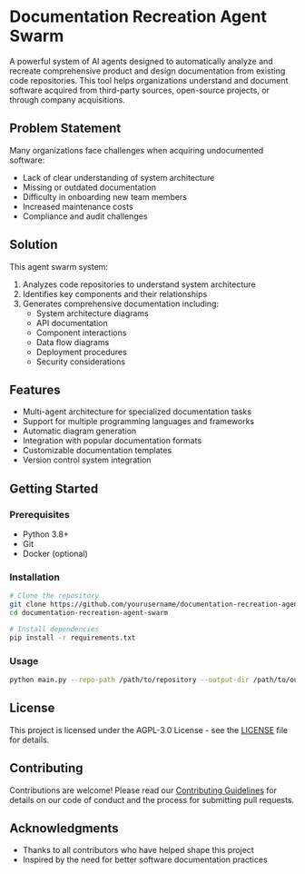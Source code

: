 # Documentation Recreation Agent Swarm

A powerful system of AI agents designed to automatically analyze and recreate comprehensive product and design documentation from existing code repositories. This tool helps organizations understand and document software acquired from third-party sources, open-source projects, or through company acquisitions.

## Problem Statement

Many organizations face challenges when acquiring undocumented software:
- Lack of clear understanding of system architecture
- Missing or outdated documentation
- Difficulty in onboarding new team members
- Increased maintenance costs
- Compliance and audit challenges

## Solution

This agent swarm system:
1. Analyzes code repositories to understand system architecture
2. Identifies key components and their relationships
3. Generates comprehensive documentation including:
   - System architecture diagrams
   - API documentation
   - Component interactions
   - Data flow diagrams
   - Deployment procedures
   - Security considerations

## Features

- Multi-agent architecture for specialized documentation tasks
- Support for multiple programming languages and frameworks
- Automatic diagram generation
- Integration with popular documentation formats
- Customizable documentation templates
- Version control system integration

## Getting Started

### Prerequisites

- Python 3.8+
- Git
- Docker (optional)

### Installation

```bash
# Clone the repository
git clone https://github.com/yourusername/documentation-recreation-agent-swarm.git
cd documentation-recreation-agent-swarm

# Install dependencies
pip install -r requirements.txt
```

### Usage

```bash
python main.py --repo-path /path/to/repository --output-dir /path/to/output
```

## License

This project is licensed under the AGPL-3.0 License - see the [LICENSE](LICENSE) file for details.

## Contributing

Contributions are welcome! Please read our [Contributing Guidelines](CONTRIBUTING.md) for details on our code of conduct and the process for submitting pull requests.

## Acknowledgments

- Thanks to all contributors who have helped shape this project
- Inspired by the need for better software documentation practices 